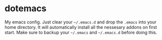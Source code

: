 # dotemacs
My emacs config. 
Just clear your `~/.emacs.d` and drop the `.emacs` into your home directory. 
It will automatically install all the nessesary addons on first start.
Make sure to backup your `~/.emacs` and `~/.emacs.d` before doing this.
